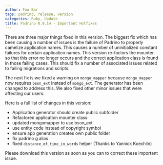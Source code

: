 ```yaml
---
author: Foo Bar
tags: padrino, release, version
categories: Ruby, Update
title: Padrino 0.9.14 - Important Hotfixes
---
```


There are three major things fixed in this version. The biggest fix which has been causing a number of issues is the
failure of Padrino to properly camelize application names. This causes a number of uninitialized constant failures for
certain application names. This version re-factors the mounter so that this error no longer occurs and the correct
application class is found in those failing cases. This should fix a number of associated issues related to failing
migrations and scripts.


The next fix is we fixed a warning on `mongo_mapper` because `mongo_mapper` now requires `bson_ext` instead of
`mongo_ext`. The generator has been changed to address this. We also fixed other minor issues that were affecting our
users.


Here is a full list of changes in this version:

- Application generator should create public subfolder
- Refactored application mounter class
- updated mongomapper to use bson_ext
- use entity code instead of copyright symbol
- ensure app generation creates own public folder
- fix padrino g alias
- fixed `distance_of_time_in_words` helper (Thanks to Yannick Koechlin)


Please download this version as soon as you can to correct these important issue.


